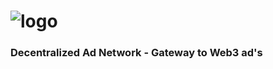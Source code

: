 # ![logo](https://user-images.githubusercontent.com/46098062/205463174-c9375d7d-2652-4d16-8db4-c3c0fd7bae17.png)

### Decentralized Ad Network - Gateway to Web3 ad's
